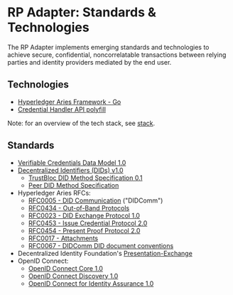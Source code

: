 # RP Adapter: Standards & Technologies

The RP Adapter implements emerging standards and technologies to achieve secure, confidential, noncorrelatable
transactions between relying parties and identity providers mediated by the end user.

## Technologies

* [Hyperledger Aries Framework - Go](https://github.com/hyperledger/aries-framework-go/blob/master/README.md)
* [Credential Handler API polyfill](https://github.com/digitalbazaar/credential-handler-polyfill/blob/master/README.md)

Note: for an overview of the tech stack, see [stack](./architecture.md#stack).

## Standards

* [Verifiable Credentials Data Model 1.0](https://www.w3.org/TR/vc-data-model/)
* [Decentralized Identifiers (DIDs) v1.0](https://w3c.github.io/did-core/)
  * [TrustBloc DID Method Specification 0.1](https://github.com/trustbloc/trustbloc-did-method/blob/master/docs/spec/trustbloc-did-method.md)
  * [Peer DID Method Specification](https://identity.foundation/peer-did-method-spec/)
* Hyperledger Aries RFCs:
  * [RFC0005 - DID Communication](https://github.com/hyperledger/aries-rfcs/blob/master/concepts/0005-didcomm/README.md) ("DIDComm")
  * [RFC0434 - Out-of-Band Protocols](https://github.com/hyperledger/aries-rfcs/blob/master/features/0434-outofband/README.md)
  * [RFC0023 - DID Exchange Protocol 1.0](https://github.com/hyperledger/aries-rfcs/blob/master/features/0023-did-exchange/README.md)
  * [RFC0453 - Issue Credential Protocol 2.0](https://github.com/hyperledger/aries-rfcs/blob/master/features/0453-issue-credential-v2/README.md)
  * [RFC0454 - Present Proof Protocol 2.0](https://github.com/hyperledger/aries-rfcs/blob/master/features/0454-present-proof-v2/README.md)
  * [RFC0017 - Attachments](https://github.com/hyperledger/aries-rfcs/blob/master/concepts/0017-attachments/README.md)
  * [RFC0067 - DIDComm DID document conventions](https://github.com/hyperledger/aries-rfcs/blob/master/features/0067-didcomm-diddoc-conventions/README.md)
* Decentralized Identity Foundation's [Presentation-Exchange](https://identity.foundation/presentation-exchange/)
* OpenID Connect:
    * [OpenID Connect Core 1.0](https://openid.net/specs/openid-connect-core-1_0.html)
    * [OpenID Connect Discovery 1.0](https://openid.net/specs/openid-connect-discovery-1_0.html)
    * [OpenID Connect for Identity Assurance 1.0](https://openid.net/specs/openid-connect-4-identity-assurance-1_0.html)
